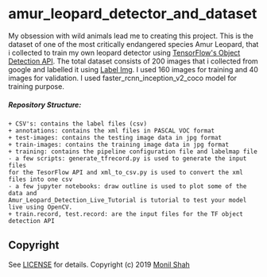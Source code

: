 # amur_leopard_detector_and_dataset
My obsession with wild animals lead me to creating this project. This is the dataset of one of the most critically endangered species Amur Leopard, that i collected to train my own leopard detector using [TensorFlow's Object Detection API](https://github.com/tensorflow/models/tree/master/research/object_detection). The total dataset consists of 200 images that i collected from google and labelled it using [Label Img](https://github.com/tzutalin/labelImg). I used 160 images for training and 40 images for validation. I used faster_rcnn_inception_v2_coco model for training purpose.

##### Repository Structure:
```
+ CSV's: contains the label files (csv)
+ annotations: contains the xml files in PASCAL VOC format
+ test-images: contains the testing image data in jpg format
+ train-images: contains the training image data in jpg format
+ training: contains the pipeline configuration file and labelmap file
- a few scripts: generate_tfrecord.py is used to generate the input files
for the TesorFlow API and xml_to_csv.py is used to convert the xml files into one csv 
- a few jupyter notebooks: draw outline is used to plot some of the data and 
Amur_Leopard_Detection_Live_Tutorial is tutorial to test your model live using OpenCV.
+ train.record, test.record: are the input files for the TF object detection API
```


## Copyright
See [LICENSE](LICENSE) for details.
Copyright (c) 2019 [Monil Shah](https://www.linkedin.com/in/monil-shah-140650142/)
